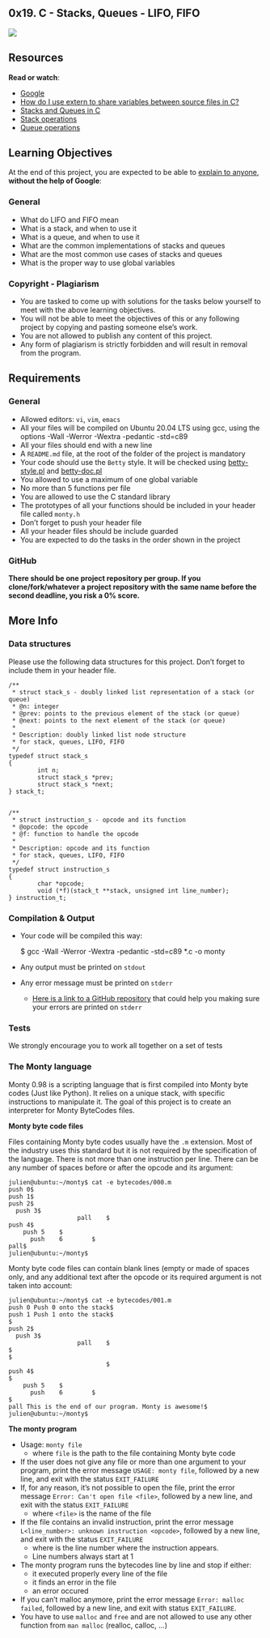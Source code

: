 ## 0x19. C - Stacks, Queues - LIFO, FIFO

![](https://pbs.twimg.com/media/CFYYWy6UEAE9Ow-.png)


Resources
---------

**Read or watch**:

*   [Google](/rltoken/tn1X658KGumYYq_szFJI5w "Google")
*   [How do I use extern to share variables between source files in C?](/rltoken/0KVWTdE8xXy__jUfBfakCw "How do I use extern to share variables between source files in C?")
*   [Stacks and Queues in C](/rltoken/udmomL4F4mF630D2Z-ltqg "Stacks and Queues in C")
*   [Stack operations](/rltoken/fj_-SJXW-pWxgAnstsARoQ "Stack operations")
*   [Queue operations](/rltoken/6Y_GVoIH_rV45xd7w0a9FA "Queue operations")

Learning Objectives
-------------------

At the end of this project, you are expected to be able to [explain to anyone](/rltoken/_kxhiyVFey_mAGnzuHKL1w "explain to anyone"), **without the help of Google**:

### General

*   What do LIFO and FIFO mean
*   What is a stack, and when to use it
*   What is a queue, and when to use it
*   What are the common implementations of stacks and queues
*   What are the most common use cases of stacks and queues
*   What is the proper way to use global variables

### Copyright - Plagiarism

*   You are tasked to come up with solutions for the tasks below yourself to meet with the above learning objectives.
*   You will not be able to meet the objectives of this or any following project by copying and pasting someone else’s work.
*   You are not allowed to publish any content of this project.
*   Any form of plagiarism is strictly forbidden and will result in removal from the program.

Requirements
------------

### General

*   Allowed editors: `vi`, `vim`, `emacs`
*   All your files will be compiled on Ubuntu 20.04 LTS using gcc, using the options -Wall -Werror -Wextra -pedantic -std=c89
*   All your files should end with a new line
*   A `README.md` file, at the root of the folder of the project is mandatory
*   Your code should use the `Betty` style. It will be checked using [betty-style.pl](https://github.com/alx-tools/Betty/blob/master/betty-style.pl "betty-style.pl") and [betty-doc.pl](https://github.com/alx-tools/Betty/blob/master/betty-doc.pl "betty-doc.pl")
*   You allowed to use a maximum of one global variable
*   No more than 5 functions per file
*   You are allowed to use the C standard library
*   The prototypes of all your functions should be included in your header file called `monty.h`
*   Don’t forget to push your header file
*   All your header files should be include guarded
*   You are expected to do the tasks in the order shown in the project

### GitHub

**There should be one project repository per group. If you clone/fork/whatever a project repository with the same name before the second deadline, you risk a 0% score.**

More Info
---------

### Data structures

Please use the following data structures for this project. Don’t forget to include them in your header file.

    /**
     * struct stack_s - doubly linked list representation of a stack (or queue)
     * @n: integer
     * @prev: points to the previous element of the stack (or queue)
     * @next: points to the next element of the stack (or queue)
     *
     * Description: doubly linked list node structure
     * for stack, queues, LIFO, FIFO
     */
    typedef struct stack_s
    {
            int n;
            struct stack_s *prev;
            struct stack_s *next;
    } stack_t;


    /**
     * struct instruction_s - opcode and its function
     * @opcode: the opcode
     * @f: function to handle the opcode
     *
     * Description: opcode and its function
     * for stack, queues, LIFO, FIFO
     */
    typedef struct instruction_s
    {
            char *opcode;
            void (*f)(stack_t **stack, unsigned int line_number);
    } instruction_t;


### Compilation & Output

*   Your code will be compiled this way:

    $ gcc -Wall -Werror -Wextra -pedantic -std=c89 *.c -o monty


*   Any output must be printed on `stdout`
*   Any error message must be printed on `stderr`
    *   [Here is a link to a GitHub repository](/rltoken/NUGvCZqs609VjEHeutkICw "Here is a link to a GitHub repository") that could help you making sure your errors are printed on `stderr`

### Tests

We strongly encourage you to work all together on a set of tests

### The Monty language

Monty 0.98 is a scripting language that is first compiled into Monty byte codes (Just like Python). It relies on a unique stack, with specific instructions to manipulate it. The goal of this project is to create an interpreter for Monty ByteCodes files.

**Monty byte code files**

Files containing Monty byte codes usually have the `.m` extension. Most of the industry uses this standard but it is not required by the specification of the language. There is not more than one instruction per line. There can be any number of spaces before or after the opcode and its argument:

    julien@ubuntu:~/monty$ cat -e bytecodes/000.m
    push 0$
    push 1$
    push 2$
      push 3$
                       pall    $
    push 4$
        push 5    $
          push    6        $
    pall$
    julien@ubuntu:~/monty$


Monty byte code files can contain blank lines (empty or made of spaces only, and any additional text after the opcode or its required argument is not taken into account:

    julien@ubuntu:~/monty$ cat -e bytecodes/001.m
    push 0 Push 0 onto the stack$
    push 1 Push 1 onto the stack$
    $
    push 2$
      push 3$
                       pall    $
    $
    $
                               $
    push 4$
    $
        push 5    $
          push    6        $
    $
    pall This is the end of our program. Monty is awesome!$
    julien@ubuntu:~/monty$


**The monty program**

*   Usage: `monty file`
    *   where `file` is the path to the file containing Monty byte code
*   If the user does not give any file or more than one argument to your program, print the error message `USAGE: monty file`, followed by a new line, and exit with the status `EXIT_FAILURE`
*   If, for any reason, it’s not possible to open the file, print the error message `Error: Can't open file <file>`, followed by a new line, and exit with the status `EXIT_FAILURE`
    *   where `<file>` is the name of the file
*   If the file contains an invalid instruction, print the error message `L<line_number>: unknown instruction <opcode>`, followed by a new line, and exit with the status `EXIT_FAILURE`
    *   where is the line number where the instruction appears.
    *   Line numbers always start at 1
*   The monty program runs the bytecodes line by line and stop if either:
    *   it executed properly every line of the file
    *   it finds an error in the file
    *   an error occured
*   If you can’t malloc anymore, print the error message `Error: malloc failed`, followed by a new line, and exit with status `EXIT_FAILURE`.
*   You have to use `malloc` and `free` and are not allowed to use any other function from `man malloc` (realloc, calloc, …)

